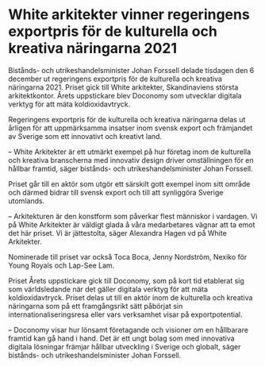 # White arkitekter vinner regeringens exportpris för de kulturella och kreativa näringarna 2021

Bistånds- och utrikeshandelsminister Johan Forssell delade tisdagen den 6 december ut regeringens exportpris för de kulturella och kreativa näringarna 2021. Priset gick till White arkitekter, Skandinaviens största arkitektkontor. Årets uppstickare blev Doconomy som utvecklar digitala verktyg för att mäta koldioxidavtryck.

Regeringens exportpris för de kulturella och kreativa näringarna delas ut årligen för att uppmärksamma insatser inom svensk export och främjandet av Sverige som ett innovativt och kreativt land.

– White Arkitekter är ett utmärkt exempel på hur företag inom de kulturella och kreativa branscherna med innovativ design driver omställningen för en hållbar framtid, säger bistånds- och utrikeshandelsminister Johan Forssell.

Priset går till en aktör som utgör ett särskilt gott exempel inom sitt område och därmed bidrar till svensk export och till att synliggöra Sverige utomlands.

– Arkitekturen är den konstform som påverkar flest människor i vardagen. Vi på White Arkitekter är väldigt glada å våra medarbetares vägnar att ta emot det här priset. Vi är jättestolta, säger Alexandra Hagen vd på White Arkitekter.

Nominerade till priset var också Toca Boca, Jenny Nordström, Nexiko för Young Royals och Lap-See Lam.

Priset Årets uppstickare gick till Doconomy, som på kort tid etablerat sig som världsledande när det gäller digitala verktyg för att mäta koldioxidavtryck. Priset delas ut till en aktör inom de kulturella och kreativa näringarna som på ett framgångsrikt sätt påbörjat sin internationaliseringsresa eller vars verksamhet visar på exportpotential.

– Doconomy visar hur lönsamt företagande och visioner om en hållbarare framtid kan gå hand i hand. Det är ett ungt bolag som med innovativa digitala lösningar främjar hållbar utveckling i Sverige och globalt, säger bistånds- och utrikeshandelsminister Johan Forssell.
